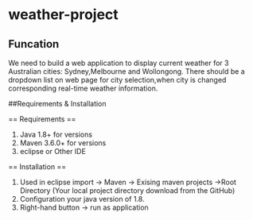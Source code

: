 # weather-project

## Funcation
We need to build a web application to display current weather for 3 Australian cities: Sydney,Melbourne and Wollongong. There should be a dropdown list on web page for city selection,when city is changed corresponding real-time weather information.

##Requirements & Installation

== Requirements ==

1. Java 1.8+ for versions 
2. Maven 3.6.0+ for versions 
3. eclipse or Other IDE

== Installation ==

1.  Used in eclipse import -> Maven -> Exising maven projects ->Root Directory (Your local project directory download from the GitHub)
2.  Configuration your java version of 1.8.
3.  Right-hand button -> run as application

